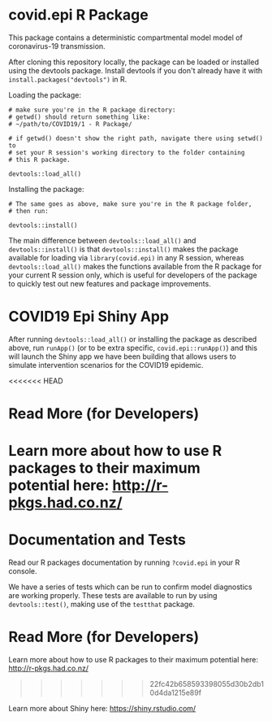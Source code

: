 # covid.epi R Package

This package contains a deterministic compartmental model model of coronavirus-19 transmission. 

After cloning this repository locally, the package can be loaded or installed
using the devtools package. Install devtools if you don't already have it with
`install.packages("devtools")` in R.

Loading the package: 

    # make sure you're in the R package directory: 
    # getwd() should return something like: 
    # ~/path/to/COVID19/1 - R Package/

    # if getwd() doesn't show the right path, navigate there using setwd() to 
    # set your R session's working directory to the folder containing 
    # this R package.
    
    devtools::load_all()

Installing the package: 

    # The same goes as above, make sure you're in the R package folder,
    # then run: 

    devtools::install()

The main difference between `devtools::load_all()` and `devtools::install()`
is that `devtools::install()` makes the package available for loading via 
`library(covid.epi)` in any R session, whereas `devtools::load_all()` makes 
the functions available from the R package for your current R session only, 
which is useful for developers of the package to quickly test out new features
and package improvements.

# COVID19 Epi Shiny App

After running `devtools::load_all()` or installing the package as described above,
run `runApp()` (or to be extra specific, `covid.epi::runApp()`) and this will 
launch the Shiny app we have been building that allows users to simulate 
intervention scenarios for the COVID19 epidemic.

<<<<<<< HEAD
# Read More (for Developers)

Learn more about how to use R packages to their maximum potential here: http://r-pkgs.had.co.nz/
=======
# Documentation and Tests
Read our R packages documentation by running `?covid.epi` in your R console. 

We have a series of tests which can be run to confirm model diagnostics are 
working properly. These tests are available to run by using `devtools::test()`,
making use of the `testthat` package. 

# Read More (for Developers)

Learn more about how to use R packages to their maximum potential here:
http://r-pkgs.had.co.nz/
>>>>>>> 22fc42b658593398055d30b2db10d4da1215e89f

Learn more about Shiny here: https://shiny.rstudio.com/



